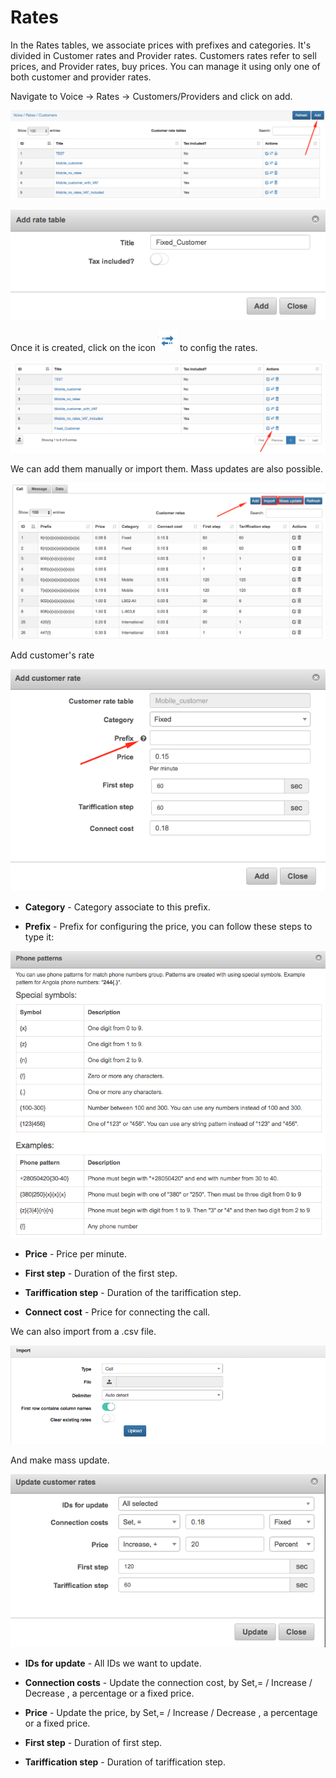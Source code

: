 Rates
=====

In the Rates tables, we associate prices with prefixes and categories. It's divided in Customer rates and Provider rates. Customers rates refer to sell prices, and Provider rates, buy prices. You can manage it using only one of both customer and provider rates.

Navigate to Voice → Rates → Customers/Providers and click on add.

![Add rates](./add_rates.png)

![Add rate table](./add_rate_table.png)

Once it is created, click on the icon <icon class="image-icon">![ViewIcon1](./icon1.png)</icon> to config the rates.

![Rates config](./rates_config.png)

We can add them manually or import them. Mass updates are also possible.

![Rates add, import, update](./rates_add_import_update.png)

Add customer's rate

![Customer's rate](./customers_rate.png)

* **Category** - Category associate to this prefix.


* **Prefix** - Prefix for configuring the price, you can follow these steps to type it:

![Phone patterns](./patterns.png)

* **Price** - Price per minute.


* **First step** - Duration of the first step.


* **Tariffication step** - Duration of the tariffication step.


* **Connect cost** - Price for connecting the call.


We can also import from a .csv file.

![Import csv](./import_csv.png)

And make mass update.

![Update rates](./update_rates.png)

* **IDs for update** - All IDs we want to update.


* **Connection costs** - Update the connection cost, by Set,= / Increase / Decrease , a percentage or a fixed price.


* **Price** - Update the price, by Set,= / Increase / Decrease , a percentage or a fixed price.


* **First step** - Duration of first step.


* **Tariffication step** - Duration of tariffication step.
